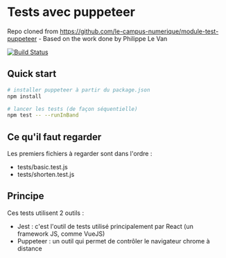 Tests avec puppeteer
====================

Repo cloned from https://github.com/le-campus-numerique/module-test-puppeteer - Based on the work done by Philippe Le Van

[![Build Status](https://travis-ci.org/arti-kland/testIntegretionContinue.svg?branch=master)](https://travis-ci.org/arti-kland/testIntegretionContinue)

Quick start
-----------

```bash
# installer puppeteer à partir du package.json
npm install

# lancer les tests (de façon séquentielle)
npm test -- --runInBand
```

Ce qu'il faut regarder
----------------------

Les premiers fichiers à regarder sont dans l'ordre :

* tests/basic.test.js
* tests/shorten.test.js

Principe
--------

Ces tests utilisent 2 outils :

* Jest : c'est l'outil de tests utilisé principalement par React (un framework JS, comme VueJS)
* Puppeteer : un outil qui permet de contrôler le navigateur chrome à distance
